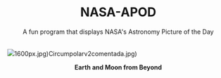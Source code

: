 <div align="center">
  <h1>
    NASA-APOD
  </h1>
</div>
  
<div align="center">
  A fun program that displays NASA's Astronomy Picture of the Day
</div>

<br>

![](https://apod.nasa.gov/apod/image/2401/EarthMoon_Artemis1Saunders_1600.jpg)1600px.jpg)Circumpolarv2comentada.jpg)

<p align = "center">
  <b>Earth and Moon from Beyond</b>
</p>
